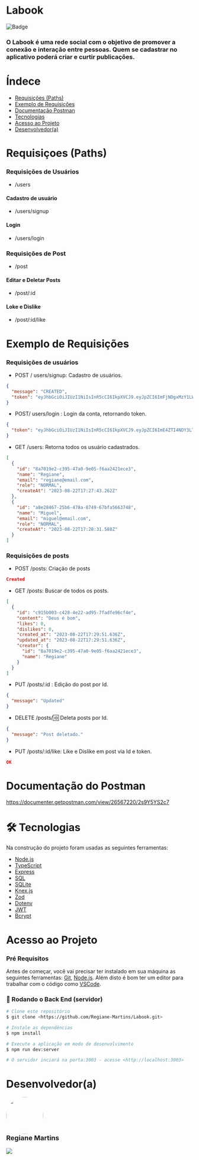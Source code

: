 # Labook

![Badge](https://img.shields.io/badge/Status-Desenvolvimento-%237159c1?style=for-the-badge&logo=ghost)

### O Labook é uma rede social com o objetivo de promover a conexão e interação entre pessoas. Quem se cadastrar no aplicativo poderá criar e curtir publicações.

# Índece

* [Requisições (Paths)](#requisições)
* [Exemplo de Requisições](#exemplo-de-requisições)
* [Documentação Postman](#documentação-postman)
* [Tecnologias](#tecnoligias)
* [Acesso ao Projeto](#acesso-ao-projeto)
* [Desenvolvedor(a)](#Desenvolvedor(a))

# Requisiçoes (Paths)

### Requisições de Usuários

* /users

#### Cadastro de usuário
* /users/signup

#### Login
* /users/login

### Requisições de Post

* /post
#### Editar e Deletar Posts
* /post/:id
#### Loke e Dislike
* /post/:id/like


# Exemplo de Requisições
### Requisições de usuários

* POST / users/signup: Cadastro de usuários.

```json
{
  "message": "CREATED",
  "token": "eyJhbGciOiJIUzI1NiIsInR5cCI6IkpXVCJ9.eyJpZCI6ImFjNDgxMzY1LWMzZWEtNDcyZS04NjA5LWY4YzBkMmI1OWE1YiIsIm5hbWUiOiJNaWd1ZWwiLCJyb2xlIjoiTk9STUFMIiwiaWF0IjoxNjkyNzI4MDQ2LCJleHAiOjE2OTMzMzI4NDZ9.gRYSgaAh_46uDCDDdZ7YFBzPD8torSdWFbmsm1L9ekk"
}

```

* POST/ users/login : Login da conta, retornando token.
```json
{
  "token": "eyJhbGciOiJIUzI1NiIsInR5cCI6IkpXVCJ9.eyJpZCI6ImE4ZTI4NDY3LTI1YjYtNDc4YS04NzQ5LTY3YmZhNTY2Mzc0OCIsIm5hbWUiOiJNaWd1ZWwiLCJyb2xlIjoiTk9STUFMIiwiaWF0IjoxNjkyNzI4MzY4LCJleHAiOjE2OTMzMzMxNjh9.ZikGVzfPr9xqJDiDKRKttpiCkVl7Xn17QIHb4f4omkM"
}
```

* GET /users: Retorna todos os usuário cadastrados.
```json
[
  {
    "id": "8a7019e2-c395-47a0-9e05-f6aa2421ece3",
    "name": "Regiane",
    "email": "regiane@email.com",
    "role": "NORMAL",
    "createAt": "2023-08-22T17:27:43.262Z"
  },
  {
    "id": "a8e28467-25b6-478a-8749-67bfa5663748",
    "name": "Miguel",
    "email": "miguel@email.com",
    "role": "NORMAL",
    "createAt": "2023-08-22T17:28:31.588Z"
  }
]
```
### Requisições de posts

* POST /posts: Criação de posts
```json
Created

``` 
* GET /posts: Buscar de todos os posts.
```json
[
  {
    "id": "c915b003-c428-4e22-ad95-7fadfe96cf4e",
    "content": "Deus é bom",
    "likes": 0,
    "dislikes": 0,
    "created_at": "2023-08-22T17:29:51.636Z",
    "updated_at": "2023-08-22T17:29:51.636Z",
    "creator": {
      "id": "8a7019e2-c395-47a0-9e05-f6aa2421ece3",
      "name": "Regiane"
    }
  }
]

```

* PUT /posts/:id : Edição do post por Id.
```json
{
  "message": "Updated"
}

```

* DELETE /posts/:id: Deleta posts por Id.
```json
{
  "message": "Post deletado."
}

```

* PUT /posts/:id/like: Like e Dislike em post via Id e token.
```json
OK

```

# Documentação do Postman
https://documenter.getpostman.com/view/26567220/2s9Y5YS2c7

# 🛠 Tecnologias

Na construção do projeto foram usadas as seguintes ferramentas:

- [Node.js](https://nodejs.org/en/)
- [TypeScript](https://www.typescriptlang.org/)
- [Express](https://expressjs.com/pt-br/)
- [SQL](https://learn.microsoft.com/pt-br/sql/?view=sql-server-ver16)
- [SQLite](https://www.sqlite.org/docs.html)
- [Knex.js](https://knexjs.org/guide/)
- [Zod](https://zod.dev/)
- [Dotenv](https://www.dotenv.org/docs/)
- [JWT](https://jwt.io/introduction/)
- [Bcrypt](https://www.npmjs.com/package/bcrypt)

# Acesso ao Projeto

### Pré Requisitos

Antes de começar, você vai precisar ter instalado em sua máquina as seguintes ferramentas:
[Git](https://git-scm.com), [Node.js](https://nodejs.org/en/). 
Além disto é bom ter um editor para trabalhar com o código como [VSCode](https://code.visualstudio.com/).

### 🎲 Rodando o Back End (servidor)

```bash
# Clone este repositório
$ git clone <https://github.com/Regiane-Martins/Labook.git>

# Instale as dependências
$ npm install

# Execute a aplicação em modo de desenvolvimento
$ npm run dev:server

# O servidor inciará na porta:3003 - acesse <http://localhost:3003>
```


# Desenvolvedor(a)

<img style="border-radius: 50%;" src="https://scontent.fbhz1-2.fna.fbcdn.net/v/t39.30808-6/358136904_6121985237926967_6522594282085333119_n.jpg?_nc_cat=104&ccb=1-7&_nc_sid=09cbfe&_nc_eui2=AeEUlJv95Zte9M_8VSZ1ExresSaGbOpVPOWxJoZs6lU85baU8rQWK848_mIVHC1rlXTCNskCSF_ss1r6Ive_IVSw&_nc_ohc=SfrKS7N7t6YAX-S2ILP&_nc_ht=scontent.fbhz1-2.fna&oh=00_AfDsIOkG-QL67DdL9fUQOCJhWYv-dZ4OPqnj5fYzLr--rg&oe=64B3CBF6" width="100px;" alt=""/>
 <br />
 <sub style="font-size: 18px"><b>Regiane Martins</b></sub></a>
 <div>
 <br/>
<a href="https://www.linkedin.com/in/regiane-martins-henrique-6399ba65" target="_blank"><img src="https://img.shields.io/badge/-LinkedIn-%230077B5?style=for-the-badge&logo=linkedin&logoColor=white" target="_blank"></a> 
</div>